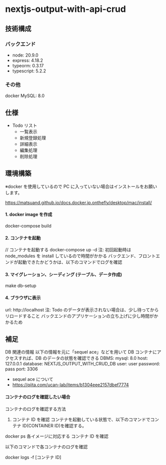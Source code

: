 # nextjs-output-with-api-crud

## 技術構成

### バックエンド

- node: 20.9.0
- express: 4.18.2
- typeorm: 0.3.17
- typescript: 5.2.2

### その他

docker
MySQL: 8.0

## 仕様

- Todo リスト
  - 一覧表示
  - 新規登録処理
  - 詳細表示
  - 編集処理
  - 削除処理

## 環境構築

※docker を使用しているので PC に入っていない場合はインストールをお願いします。

https://matsuand.github.io/docs.docker.jp.onthefly/desktop/mac/install/

#### 1. docker image を作成

docker-compose build

#### 2. コンテナを起動

// コンテナを起動する
docker-compose up -d
注: 初回起動時は node_modules を install しているので時間がかかる バックエンド、フロントエンドが起動できたかどうかは、以下のコマンドでログを確認

#### 3. マイグレーション、シーディング (テーブル、データ作成)

make db-setup

#### 4. ブラウザに表示

url: http://localhost
注: Todo のデータが表示されない場合は、少し待ってからリロードすること バックエンドのアプリケーションの立ち上げに少し時間がかかるため

## 補足

DB 関連の情報
以下の情報を元に「sequel ace」などを用いて DB コンテナにアクセスすれば、DB のデータの状態を確認できる
DBMS: mysql: 8.0
host: 127.0.0.1
database: NEXTJS_OUTPUT_WITH_CRUD_DB
user: user
password: pass
port: 3306

- sequel ace について
- https://qiita.com/ucan-lab/items/b1304eee2157dbef7774

#### コンテナのログを確認したい場合

コンテナのログを確認する方法

1. コンテナ ID を確認
   コンテナを起動している状態で、以下のコマンドでコンテナ ID(CONTAINER ID)を確認する。

docker ps
各イメージに対応する コンテナ ID を確認

以下のコマンドで各コンテナのログを確認

docker logs -f [コンテナ ID]
